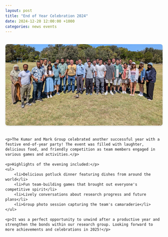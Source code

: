 ```yaml
---
layout: post
title: "End of Year Celebration 2024"
date: 2024-12-20 12:00:00 +1000
categories: news events
---
```


<div class="post-content">
    <div class="post-image">
        <img src="/assets/images/dec2024part.png" alt="End of Year Party 2024" class="featured-image">
    </div>

    <p>The Kumar and Mark Group celebrated another successful year with a festive end-of-year party! The event was filled with laughter, delicious food, and friendly competition as team members engaged in various games and activities.</p>

    <p>Highlights of the evening included:</p>
    <ul>
        <li>Delicious potluck dinner featuring dishes from around the world</li>
        <li>Fun team-building games that brought out everyone's competitive spirit</li>
        <li>Lively conversations about research progress and future plans</li>
        <li>Group photo session capturing the team's camaraderie</li>
    </ul>

    <p>It was a perfect opportunity to unwind after a productive year and strengthen the bonds within our research group. Looking forward to more achievements and celebrations in 2025!</p>
</div>

<style>
.post-content {
    max-width: 800px;
    margin: 0 auto;
}

.post-image {
    margin: 2rem 0;
    text-align: center;
}

.featured-image {
    max-width: 100%;
    height: auto;
    border-radius: 8px;
    box-shadow: 0 2px 5px rgba(0,0,0,0.1);
}

.post-content p {
    margin-bottom: 1.5rem;
    line-height: 1.6;
    text-align: justify;
}

.post-content ul {
    margin: 1.5rem 0;
    padding-left: 2rem;
}

.post-content li {
    margin-bottom: 0.5rem;
    line-height: 1.6;
}
</style> 